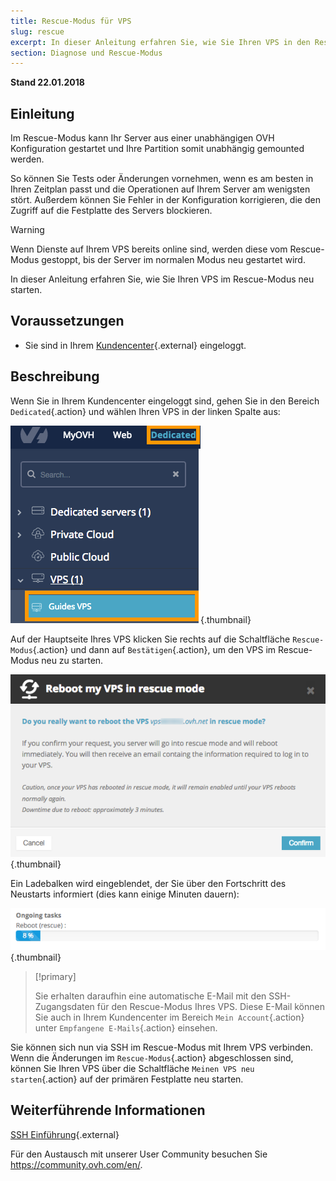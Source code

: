 ```yaml
---
title: Rescue-Modus für VPS
slug: rescue
excerpt: In dieser Anleitung erfahren Sie, wie Sie Ihren VPS in den Rescue-Modus versetzen
section: Diagnose und Rescue-Modus
---
```


**Stand 22.01.2018**

## Einleitung

Im Rescue-Modus kann Ihr Server aus einer unabhängigen OVH Konfiguration gestartet und Ihre Partition somit unabhängig gemounted werden.

So können Sie Tests oder Änderungen vornehmen, wenn es am besten in Ihren Zeitplan passt und die Operationen auf Ihrem Server am wenigsten stört. Außerdem können Sie Fehler in der Konfiguration korrigieren, die den Zugriff auf die Festplatte des Servers blockieren.

> [!warning]
>
> Wenn Dienste auf Ihrem VPS bereits online sind, werden diese vom Rescue-Modus gestoppt, bis der Server im normalen Modus neu gestartet wird.
> 

In dieser Anleitung erfahren Sie, wie Sie Ihren VPS im Rescue-Modus neu starten. 

## Voraussetzungen

- Sie sind in Ihrem [Kundencenter](https://www.ovh.com/auth/?action=gotomanager){.external} eingeloggt.


## Beschreibung

Wenn Sie in Ihrem Kundencenter eingeloggt sind, gehen Sie in den Bereich `Dedicated`{.action} und wählen Ihren VPS in der linken Spalte aus:

![VPS Bereich im Kundenbereich](images/vps_rescue1.png){.thumbnail}

Auf der Hauptseite Ihres VPS klicken Sie rechts auf die Schaltfläche `Rescue-Modus`{.action} und dann auf `Bestätigen`{.action}, um den VPS im Rescue-Modus neu zu starten.

![Validierung des Neustart in Rescue-Modus](images/vps_rescue2.png){.thumbnail}

Ein Ladebalken wird eingeblendet, der Sie über den Fortschritt des Neustarts informiert (dies kann einige Minuten dauern):

![Fortschritt des Neustart in Rescue-Modus](images/rescue_task.png){.thumbnail}

> [!primary]
>
> Sie erhalten daraufhin eine automatische E-Mail mit den SSH-Zugangsdaten für den Rescue-Modus Ihres VPS. Diese E-Mail können Sie auch in Ihrem Kundencenter im Bereich `Mein Account`{.action} unter `Empfangene E-Mails`{.action} einsehen.
> 

Sie können sich nun via SSH im Rescue-Modus mit Ihrem VPS verbinden. Wenn die Änderungen im `Rescue-Modus`{.action} abgeschlossen sind, können Sie Ihren VPS über die Schaltfläche `Meinen VPS neu starten`{.action} auf der primären Festplatte neu starten.


## Weiterführende Informationen

[SSH Einführung](https://docs.ovh.com/gb/en/dedicated/ssh-introduction/){.external}

Für den Austausch mit unserer User Community besuchen Sie <https://community.ovh.com/en/>.